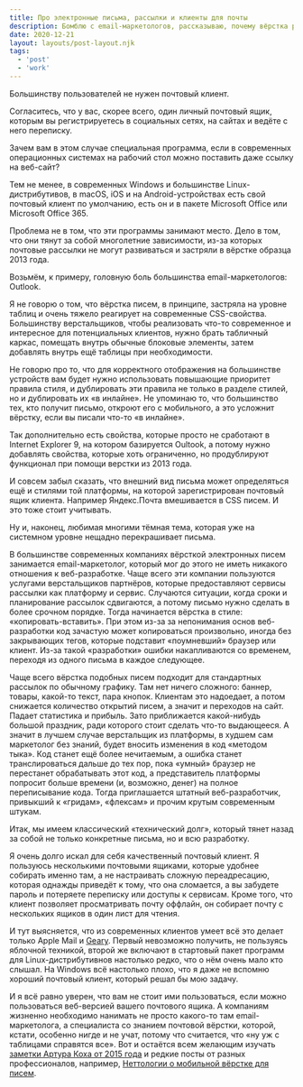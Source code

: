 ```yaml
---
title: Про электронные письма, рассылки и клиенты для почты
description: Бомблю с email-маркетологов, рассказываю, почему вёрстка рассылок - это не так-то и просто, плюс сокрушаюсь о почтовых клиентах
date: 2020-12-21
layout: layouts/post-layout.njk
tags: 
  - 'post'
  - 'work'
---
```

<!-- Excerpt Start -->
Большинству пользователей не нужен почтовый клиент.
<!-- Excerpt End -->

Согласитесь, что у вас, скорее всего, один личный почтовый ящик, которым вы регистрируетесь в социальных сетях, на сайтах и ведёте с него переписку.

Зачем вам в этом случае специальная программа, если в современных операционных системах на рабочий стол можно поставить даже ссылку на веб-сайт?

Тем не менее, в современных Windows и большинстве Linux-дистрибутивов, в macOS, iOS и на Android-устройствах есть свой почтовый клиент по умолчанию, есть он и в пакете Microsoft Office или Microsoft Office 365.

Проблема не в том, что эти программы занимают место. Дело в том, что они тянут за собой многолетние зависимости, из-за которых почтовые рассылки не могут развиваться и застряли в вёрстке образца 2013 года.

Возьмём, к примеру, головную боль большинства email-маркетологов: Outlook.

Я не говорю о том, что вёрстка писем, в принципе, застряла на уровне таблиц и очень тяжело реагирует на современные CSS-свойства. Большинству верстальщиков, чтобы реализовать что-то современное и интересное для потенциальных клиентов, нужно брать табличный каркас, помещать внутрь обычные блоковые элементы, затем добавлять внутрь ещё таблицы при необходимости.

Не говорю про то, что для корректного отображения на большинстве устройств вам будет нужно использовать повышающие приоритет правила стиля, и дублировать эти правила не только в разделе стилей, но и дублировать их «в инлайне».
Не упоминаю то, что большинство тех, кто получит письмо, откроют его с мобильного, а это усложнит вёрстку, если вы писали что-то «в инлайне».

Так дополнительно есть свойства, которые просто не сработают в Internet Explorer 9, на котором базируется Oultook, а потому нужно добавлять свойства, которые хоть ограниченно, но продублируют функционал при помощи верстки из 2013 года.

И совсем забыл сказать, что внешний вид письма может определяться ещё и стилями той платформы, на которой зарегистрирован почтовый ящик клиента. Например Яндекс.Почта вмешивается в CSS писем. И это тоже стоит учитывать.

Ну и, наконец, любимая многими тёмная тема, которая уже на системном уровне нещадно перекрашивает письма.

В большинстве современных компаниях вёрсткой электронных писем занимается email-маркетолог, который мог до этого не иметь никакого отношения к веб-разработке. Чаще всего эти компании пользуются услугами верстальщиков партнёров, которые предоставляют сервисы рассылки как платформу и сервис. Случаются ситуации, когда сроки и планирование рассылок сдвигаются, а потому письмо нужно сделать в более срочном порядке. Тогда начинается вёрстка в стиле: «копировать-вставить». При этом из-за за непонимания основ веб-разработки код зачастую может копироваться произвольно, иногда без закрывающих тегов, которые подставит «поумневший» браузер или клиент. Из-за такой «разработки» ошибки накапливаются со временем, переходя из одного письма в каждое следующее.

Чаще всего вёрстка подобных писем подходит для стандартных рассылок по обычному графику. Там нет ничего сложного: баннер, товары, какой-то текст, пара кнопок. Клиентам это надоедает, а потом снижается количество открытий писем, а значит и переходов на сайт. Падает статистика и прибыль. Зато приближается какой-нибудь большой праздник, ради которого стоит сделать что-то выдающееся. А значит в лучшем случае верстальщик из платформы, в худшем сам маркетолог без знаний, будет вносить изменения в код «методом тыка». Код станет ещё более нечитаемым, а ошибка станет транслироваться дальше до тех пор, пока «умный» браузер не перестанет обрабатывать этот код, а представитель платформы попросит больше времени (и, возможно, денег) на полное переписывание кода. Тогда приглашается штатный веб-разработчик, привыкший к «гридам», «флексам» и прочим крутым современным штукам.

Итак, мы имеем классический «технический долг», который тянет назад за собой не только конкретные письма, но и всю разработку.

Я очень долго искал для себя качественный почтовый клиент. Я пользуюсь несколькими почтовыми ящиками, которые удобнее собирать именно там, а не настраивать сложную переадресацию, которая однажды приведёт к тому, что она сломается, а вы забудете пароль и потеряете переписку или доступы к сервисам. Кроме того, что клиент позволяет просматривать почту оффлайн, он собирает почту с нескольких ящиков в один лист для чтения.

И тут выясняется, что из современных клиентов умеет всё это делает только Apple Mail и [Geary](https://wiki.gnome.org/Apps/Geary). Первый невозможно получить, не пользуясь яблочной техникой, второй же включают в стартовый пакет программ для Linux-дистрибутивнов настолько редко, что о нём очень мало кто слышал. На Windows всё настолько плохо, что я даже не вспомню хороший почтовый клиент, который решал бы мою задачу.

И я всё равно уверен, что вам не стоит ими пользоваться, если можно пользоваться веб-версией вашего почтового ящика. А компаниям жизненно необходимо нанимать не просто какого-то там email-маркетолога, а специалиста со знанием почтовой вёрстки, которой, кстати, особенно нигде и не учат, потому что считается, что «ну уж с таблицами справятся все». Вот и остаётся всем желающим изучать [заметки Артура Коха от 2015 года](https://habr.com/ru/users/dudeonthehorse/posts/) и редкие посты от разных профессионалов, например, [Неттологии о мобильной вёрстке для писем](https://habr.com/ru/company/netologyru/blog/324970/).